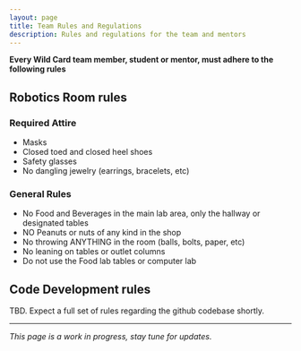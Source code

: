 ```yaml
---
layout: page
title: Team Rules and Regulations
description: Rules and regulations for the team and mentors
---
```


**Every Wild Card team member, student or mentor, must adhere to the following rules**

## Robotics Room rules
### Required Attire
- Masks
- Closed toed and closed heel shoes
- Safety glasses
- No dangling jewelry (earrings, bracelets, etc)

### General Rules
- No Food and Beverages in the main lab area, only the hallway or designated tables
- NO Peanuts or nuts of any kind in the shop
- No throwing ANYTHING in the room (balls, bolts, paper, etc)
- No leaning on tables or outlet columns
- Do not use the Food lab tables or computer lab

## Code Development rules
TBD.  Expect a full set of rules regarding the github codebase shortly.

---
*This page is a work in progress, stay tune for updates.*